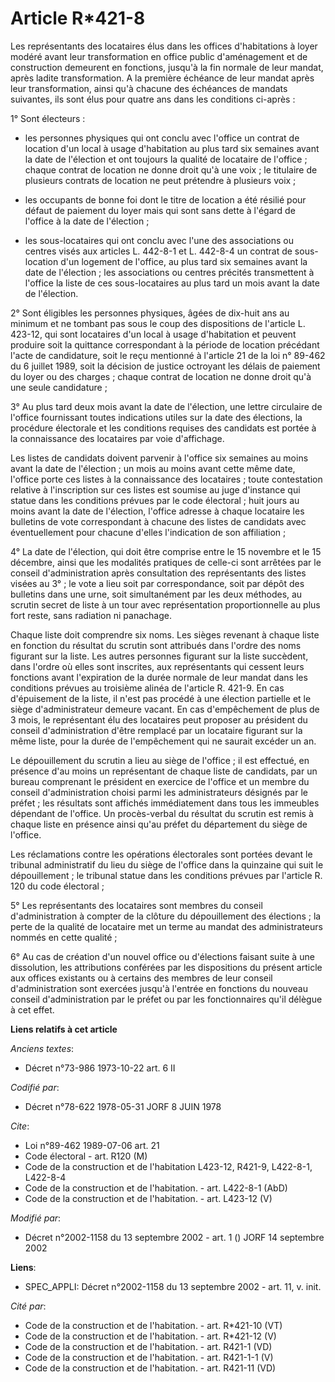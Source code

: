 # Article R*421-8

Les représentants des locataires élus dans les offices d'habitations à loyer modéré avant leur transformation en office
public d'aménagement et de construction demeurent en fonctions, jusqu'à la fin normale de leur mandat, après ladite
transformation. A la première échéance de leur mandat après leur transformation, ainsi qu'à chacune des échéances de mandats
suivantes, ils sont élus pour quatre ans dans les conditions ci-après :

1° Sont électeurs :

- les personnes physiques qui ont conclu avec l'office un contrat de location d'un local à usage d'habitation au plus tard
six semaines avant la date de l'élection et ont toujours la qualité de locataire de l'office ; chaque contrat de location ne
donne droit qu'à une voix ; le titulaire de plusieurs contrats de location ne peut prétendre à plusieurs voix ;

- les occupants de bonne foi dont le titre de location a été résilié pour défaut de paiement du loyer mais qui sont sans
dette à l'égard de l'office à la date de l'élection ;

- les sous-locataires qui ont conclu avec l'une des associations ou centres visés aux articles L. 442-8-1 et L. 442-8-4 un
contrat de sous-location d'un logement de l'office, au plus tard six semaines avant la date de l'élection ; les associations
ou centres précités transmettent à l'office la liste de ces sous-locataires au plus tard un mois avant la date de l'élection.

2° Sont éligibles les personnes physiques, âgées de dix-huit ans au minimum et ne tombant pas sous le coup des dispositions
de l'article L. 423-12, qui sont locataires d'un local à usage d'habitation et peuvent produire soit la quittance
correspondant à la période de location précédant l'acte de candidature, soit le reçu mentionné à l'article 21 de la loi n°
89-462 du 6 juillet 1989, soit la décision de justice octroyant les délais de paiement du loyer ou des charges ; chaque
contrat de location ne donne droit qu'à une seule candidature ;

3° Au plus tard deux mois avant la date de l'élection, une lettre circulaire de l'office fournissant toutes indications
utiles sur la date des élections, la procédure électorale et les conditions requises des candidats est portée à la
connaissance des locataires par voie d'affichage.

Les listes de candidats doivent parvenir à l'office six semaines au moins avant la date de l'élection ; un mois au moins
avant cette même date, l'office porte ces listes à la connaissance des locataires ; toute contestation relative à
l'inscription sur ces listes est soumise au juge d'instance qui statue dans les conditions prévues par le code électoral ;
huit jours au moins avant la date de l'élection, l'office adresse à chaque locataire les bulletins de vote correspondant à
chacune des listes de candidats avec éventuellement pour chacune d'elles l'indication de son affiliation ;

4° La date de l'élection, qui doit être comprise entre le 15 novembre et le 15 décembre, ainsi que les modalités pratiques de
celle-ci sont arrêtées par le conseil d'administration après consultation des représentants des listes visées au 3° ; le vote
a lieu soit par correspondance, soit par dépôt des bulletins dans une urne, soit simultanément par les deux méthodes, au
scrutin secret de liste à un tour avec représentation proportionnelle au plus fort reste, sans radiation ni panachage.

Chaque liste doit comprendre six noms. Les sièges revenant à chaque liste en fonction du résultat du scrutin sont attribués
dans l'ordre des noms figurant sur la liste. Les autres personnes figurant sur la liste succèdent, dans l'ordre où elles sont
inscrites, aux représentants qui cessent leurs fonctions avant l'expiration de la durée normale de leur mandat dans les
conditions prévues au troisième alinéa de l'article R. 421-9. En cas d'épuisement de la liste, il n'est pas procédé à une
élection partielle et le siège d'administrateur demeure vacant. En cas d'empêchement de plus de 3 mois, le représentant élu
des locataires peut proposer au président du conseil d'administration d'être remplacé par un locataire figurant sur la même
liste, pour la durée de l'empêchement qui ne saurait excéder un an.

Le dépouillement du scrutin a lieu au siège de l'office ; il est effectué, en présence d'au moins un représentant de chaque
liste de candidats, par un bureau comprenant le président en exercice de l'office et un membre du conseil d'administration
choisi parmi les administrateurs désignés par le préfet ; les résultats sont affichés immédiatement dans tous les immeubles
dépendant de l'office. Un procès-verbal du résultat du scrutin est remis à chaque liste en présence ainsi qu'au préfet du
département du siège de l'office.

Les réclamations contre les opérations électorales sont portées devant le tribunal administratif du lieu du siège de l'office
dans la quinzaine qui suit le dépouillement ; le tribunal statue dans les conditions prévues par l'article R. 120 du code
électoral ;

5° Les représentants des locataires sont membres du conseil d'administration à compter de la clôture du dépouillement des
élections ; la perte de la qualité de locataire met un terme au mandat des administrateurs nommés en cette qualité ;

6° Au cas de création d'un nouvel office ou d'élections faisant suite à une dissolution, les attributions conférées par les
dispositions du présent article aux offices existants ou à certains des membres de leur conseil d'administration sont
exercées jusqu'à l'entrée en fonctions du nouveau conseil d'administration par le préfet ou par les fonctionnaires qu'il
délègue à cet effet.

**Liens relatifs à cet article**

_Anciens textes_:

  - Décret n°73-986 1973-10-22 art. 6 II

_Codifié par_:

  - Décret n°78-622 1978-05-31 JORF 8 JUIN 1978

_Cite_:

  - Loi n°89-462 1989-07-06 art. 21
  - Code électoral - art. R120 (M)
  - Code de la construction et de l'habitation L423-12, R421-9, L422-8-1, L422-8-4
  - Code de la construction et de l'habitation. - art. L422-8-1 (AbD)
  - Code de la construction et de l'habitation. - art. L423-12 (V)

_Modifié par_:

  - Décret n°2002-1158 du 13 septembre 2002 - art. 1 () JORF 14 septembre 2002

**Liens**:

  - SPEC_APPLI: Décret n°2002-1158 du 13 septembre 2002 - art. 11, v. init.

_Cité par_:

  - Code de la construction et de l'habitation. - art. R*421-10 (VT)
  - Code de la construction et de l'habitation. - art. R*421-12 (V)
  - Code de la construction et de l'habitation. - art. R421-1 (VD)
  - Code de la construction et de l'habitation. - art. R421-1-1 (V)
  - Code de la construction et de l'habitation. - art. R421-11 (VD)
